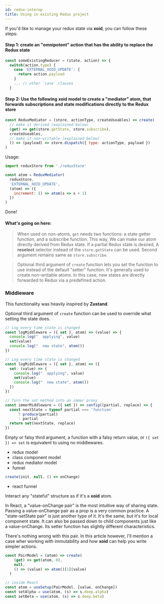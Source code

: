 ```yaml
---
id: redux-interop
title: Using in existing Redux project
---
```


If you'd like to manage your redux state via **xoid**, you can follow these steps:

#### Step 1: create an "omnipotent" action that has the ability to replace the Redux state

```js
const someExistingReducer = (state, action) => {
  switch(action.type) {
    case 'EXTERNAL_XOID_UPDATE': {
      return action.payload
    }
    ... // other `case` clauses
  }
```

#### Step 2: Use the following xoid model to create a "mediator" atom, that forwards subscriptions and state modifications directly to the Redux store

```js
const ReduxMediator = (store, actionType, createUseables) => create(
  // make it derived (explained below)
  (get) => get(store.getState, store.subscribe), 
  createUseables,
  // make it non-writable (explained below)
  () => (payload) => store.dispatch({ type: actionType, payload })
)
```

Usage:

```js
import reduxStore from './reduxStore'

const atom = ReduxMediator(
  reduxStore, 
  'EXTERNAL_XOID_UPDATE',
  (atom) => ({
    increment: () => atom(s => s + 1)
  })
)
```

Done!

#### What's going on here:

> When used on non-atoms, `get` needs two functions: a state getter function, and a subscribe function. This way, We can make our atom directly derived from Redux state. If a partial Redux state is desired, A **reselect** selector instead of the `store.getState` can be used. Second argument remains same as `store.subscribe`.

> Optional third argument of `create` function lets you set the function to use instead of the default "setter" function. It's generally used to create non-writable atoms. In this case, new states are directly forwarded to Redux via a predefined action.


### Middleware

This functionality was heavily inspired by **Zustand**.

Optional third argument of `create` function can be used to override what setting the state does.

```js
// Log every time state is changed
const logMiddleware = ({ set }, atom) => (value) => {
  console.log("  applying", value)
  set(value)
  console.log("  new state", atom())
})
```

```js
// Log every time state is changed
const logMiddleware = ({ set }, atom) => ({
  set: (value) => {
    console.log("  applying", value)
    set(value)
    console.log("  new state", atom())
  })
})
```

```js
// Turn the set method into an immer proxy
const immerMiddleware = ({ set }) => config((partial, replace) => {
  const nextState = typeof partial === 'function'
      ? produce(partial)
      : partial
  return set(nextState, replace)
})
```

Empty or falsy third argument, a function with a falsy return value, or `({ set }) => set` is equivalent to using no middlewares.


- redux model
- class component model
- redux mediator model
- funnel
```js
create(init, null, () => onChange)
```
- react funnel


Interact any "stateful" structure as if it's a **xoid** atom.

In React, a "value-onChange pair" is the most intuitive way of sharing state. Passing a value-onChange pair as a prop is a very common practice. A "state-setState pair" is just another type of it. It's the same, but it's for local component state. It can also be passed down to child components just like a value-onChange. Its setter function has slightly different characteristics.

There's nothing wrong with this pair. In this article however, I'll mention a case wher
working with immutability and how **xoid** can help you write simpler actions.


```js
const PairModel = (atom) => create(
    (get) => get(atom, 0), 
    null, 
    () => (value) => atom()[1](value)
  )

// inside React
const atom = useSetup(PairModel, [value, onChange])
const setAlpha = use(atom, (s) => s.deep.alpha)
const setBeta = use(atom, (s) => s.deep.beta)

